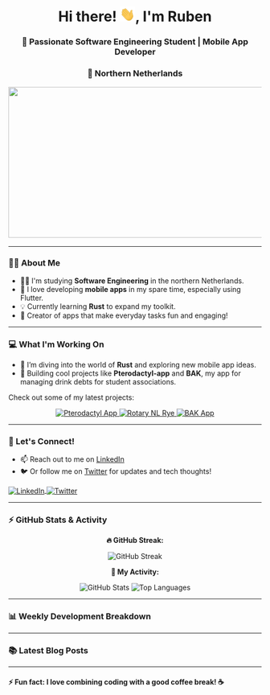 <h1 align="center">Hi there! <img src="https://raw.githubusercontent.com/rubentalstra/rubentalstra/refs/heads/master/wave.gif" width="30px">, I'm Ruben</h1>
<h3 align="center">🚀 Passionate Software Engineering Student | Mobile App Developer</h3>
<h3 align="center">📍 Northern Netherlands</h3>

<p align="center">
  <img src="https://media.giphy.com/media/13HgwGsXF0aiGY/giphy.gif" width="600" height="300"/>
</p>

---

### 👨‍💻 About Me

- 🧑‍🎓 I'm studying **Software Engineering** in the northern Netherlands.
- 🚀 I love developing **mobile apps** in my spare time, especially using Flutter.
- 💡 Currently learning **Rust** to expand my toolkit.
- 📱 Creator of apps that make everyday tasks fun and engaging!

---

### 💻 What I'm Working On

- 🌱 I’m diving into the world of **Rust** and exploring new mobile app ideas.
- 💼 Building cool projects like **Pterodactyl-app** and **BAK**, my app for managing drink debts for student associations.

Check out some of my latest projects:

<div align="center">
  <a href="https://github.com/pterodactyl-app/Pterodactyl-app">
    <img src="https://github-readme-stats.vercel.app/api/pin/?username=Pterodactyl-app&repo=Pterodactyl-app&theme=light" alt="Pterodactyl App" />
  </a>
  <a href="https://github.com/Caeli-technologies/rotary_nl_rye">
    <img src="https://github-readme-stats.vercel.app/api/pin/?username=Caeli-technologies&repo=rotary_nl_rye&theme=light" alt="Rotary NL Rye" />
  </a>
  <a href="https://github.com/rubentalstra/BAK">
    <img src="https://github-readme-stats.vercel.app/api/pin/?username=rubentalstra&repo=BAK&theme=light" alt="BAK App" />
  </a>
</div>

---

### 🤝 Let's Connect!

- 📫 Reach out to me on [LinkedIn](https://www.linkedin.com/in/rubentalstra/)
- 🐦 Or follow me on [Twitter](https://twitter.com/R_Talstra) for updates and tech thoughts!

<p align="left">
  <a href="https://linkedin.com/in/rubentalstra/" target="blank">
    <img align="center" src="https://raw.githubusercontent.com/rahuldkjain/github-profile-readme-generator/master/src/images/icons/Social/linked-in-alt.svg" alt="LinkedIn" height="30" width="40" />
  </a>
  <a href="https://twitter.com/R_Talstra" target="blank">
    <img align="center" src="https://raw.githubusercontent.com/rahuldkjain/github-profile-readme-generator/master/src/images/icons/Social/twitter.svg" alt="Twitter" height="30" width="40" />
  </a>
</p>

---

### ⚡ GitHub Stats & Activity

<div align="center">
  <p><b>🔥 GitHub Streak:</b></p>
  <img src="https://github-readme-streak-stats.herokuapp.com/?user=rubentalstra&theme=light" alt="GitHub Streak" />

  <p><b>🚀 My Activity:</b></p>
  <img src="https://github-readme-stats.vercel.app/api?username=rubentalstra&show_icons=true&theme=light&hide_border=true" alt="GitHub Stats" />
  <img src="https://github-readme-stats.vercel.app/api/top-langs/?username=rubentalstra&layout=compact&theme=light&hide_border=true" alt="Top Languages" />
</div>

---

### 📊 Weekly Development Breakdown
<!--START_SECTION:waka-->
<!--END_SECTION:waka-->

---

### 📚 Latest Blog Posts
<!-- BLOG-POST-LIST:START -->
<!-- BLOG-POST-LIST:END -->

---

#### ⚡ Fun fact: I love combining coding with a good coffee break! ☕
